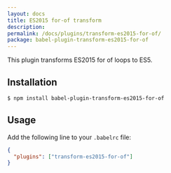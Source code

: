 ```yaml
---
layout: docs
title: ES2015 for-of transform
description:
permalink: /docs/plugins/transform-es2015-for-of/
package: babel-plugin-transform-es2015-for-of
---
```


This plugin transforms ES2015 for of loops to ES5.

## Installation

```sh
$ npm install babel-plugin-transform-es2015-for-of
```

## Usage

Add the following line to your `.babelrc` file:

```json
{
  "plugins": ["transform-es2015-for-of"]
}
```
